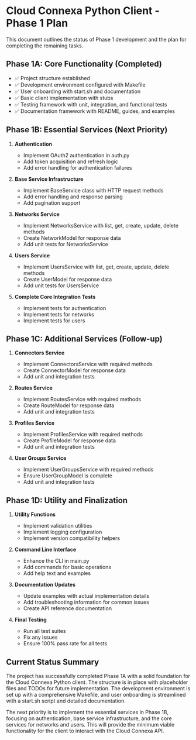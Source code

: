 # Cloud Connexa Python Client - Phase 1 Plan

This document outlines the status of Phase 1 development and the plan for completing the remaining tasks.

## Phase 1A: Core Functionality (Completed)
- ✅ Project structure established
- ✅ Development environment configured with Makefile
- ✅ User onboarding with start.sh and documentation
- ✅ Basic client implementation with stubs
- ✅ Testing framework with unit, integration, and functional tests
- ✅ Documentation framework with README, guides, and examples

## Phase 1B: Essential Services (Next Priority)
1. **Authentication**
   - Implement OAuth2 authentication in auth.py
   - Add token acquisition and refresh logic
   - Add error handling for authentication failures

2. **Base Service Infrastructure**
   - Implement BaseService class with HTTP request methods
   - Add error handling and response parsing
   - Add pagination support

3. **Networks Service**
   - Implement NetworksService with list, get, create, update, delete methods
   - Create NetworkModel for response data
   - Add unit tests for NetworksService

4. **Users Service**
   - Implement UsersService with list, get, create, update, delete methods
   - Create UserModel for response data
   - Add unit tests for UsersService

5. **Complete Core Integration Tests**
   - Implement tests for authentication
   - Implement tests for networks
   - Implement tests for users

## Phase 1C: Additional Services (Follow-up)
1. **Connectors Service**
   - Implement ConnectorsService with required methods
   - Create ConnectorModel for response data
   - Add unit and integration tests

2. **Routes Service**
   - Implement RoutesService with required methods
   - Create RouteModel for response data
   - Add unit and integration tests

3. **Profiles Service**
   - Implement ProfilesService with required methods
   - Create ProfileModel for response data
   - Add unit and integration tests

4. **User Groups Service**
   - Implement UserGroupsService with required methods
   - Ensure UserGroupModel is complete
   - Add unit and integration tests

## Phase 1D: Utility and Finalization
1. **Utility Functions**
   - Implement validation utilities
   - Implement logging configuration
   - Implement version compatibility helpers

2. **Command Line Interface**
   - Enhance the CLI in main.py
   - Add commands for basic operations
   - Add help text and examples

3. **Documentation Updates**
   - Update examples with actual implementation details
   - Add troubleshooting information for common issues
   - Create API reference documentation

4. **Final Testing**
   - Run all test suites
   - Fix any issues
   - Ensure 100% pass rate for all tests

## Current Status Summary

The project has successfully completed Phase 1A with a solid foundation for the Cloud Connexa Python client. The structure is in place with placeholder files and TODOs for future implementation. The development environment is set up with a comprehensive Makefile, and user onboarding is streamlined with a start.sh script and detailed documentation.

The next priority is to implement the essential services in Phase 1B, focusing on authentication, base service infrastructure, and the core services for networks and users. This will provide the minimum viable functionality for the client to interact with the Cloud Connexa API. 